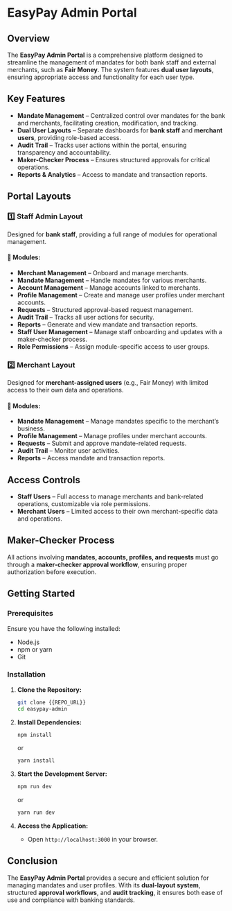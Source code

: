 # EasyPay Admin Portal

## Overview

The **EasyPay Admin Portal** is a comprehensive platform designed to streamline the management of mandates for both bank staff and external merchants, such as **Fair Money**. The system features **dual user layouts**, ensuring appropriate access and functionality for each user type.

## Key Features

- **Mandate Management** – Centralized control over mandates for the bank and merchants, facilitating creation, modification, and tracking.
- **Dual User Layouts** – Separate dashboards for **bank staff** and **merchant users**, providing role-based access.
- **Audit Trail** – Tracks user actions within the portal, ensuring transparency and accountability.
- **Maker-Checker Process** – Ensures structured approvals for critical operations.
- **Reports & Analytics** – Access to mandate and transaction reports.

## Portal Layouts

### 1️⃣ Staff Admin Layout

Designed for **bank staff**, providing a full range of modules for operational management.

#### 🔹 Modules:

- **Merchant Management** – Onboard and manage merchants.
- **Mandate Management** – Handle mandates for various merchants.
- **Account Management** – Manage accounts linked to merchants.
- **Profile Management** – Create and manage user profiles under merchant accounts.
- **Requests** – Structured approval-based request management.
- **Audit Trail** – Tracks all user actions for security.
- **Reports** – Generate and view mandate and transaction reports.
- **Staff User Management** – Manage staff onboarding and updates with a maker-checker process.
- **Role Permissions** – Assign module-specific access to user groups.

### 2️⃣ Merchant Layout

Designed for **merchant-assigned users** (e.g., Fair Money) with limited access to their own data and operations.

#### 🔹 Modules:

- **Mandate Management** – Manage mandates specific to the merchant’s business.
- **Profile Management** – Manage profiles under merchant accounts.
- **Requests** – Submit and approve mandate-related requests.
- **Audit Trail** – Monitor user activities.
- **Reports** – Access mandate and transaction reports.

## Access Controls

- **Staff Users** – Full access to manage merchants and bank-related operations, customizable via role permissions.
- **Merchant Users** – Limited access to their own merchant-specific data and operations.

## Maker-Checker Process

All actions involving **mandates, accounts, profiles, and requests** must go through a **maker-checker approval workflow**, ensuring proper authorization before execution.

## Getting Started

### Prerequisites
Ensure you have the following installed:
- Node.js
- npm or yarn
- Git

### Installation
1. **Clone the Repository:**
   ```sh
   git clone {{REPO_URL}}
   cd easypay-admin
   ```

2. **Install Dependencies:**
   ```sh
   npm install
   ```
   or
   ```sh
   yarn install
   ```

3. **Start the Development Server:**
   ```sh
   npm run dev
   ```
   or
   ```sh
   yarn run dev
   ```

4. **Access the Application:**
   - Open `http://localhost:3000` in your browser.

## Conclusion

The **EasyPay Admin Portal** provides a secure and efficient solution for managing mandates and user profiles. With its **dual-layout system**, structured **approval workflows**, and **audit tracking**, it ensures both ease of use and compliance with banking standards.

